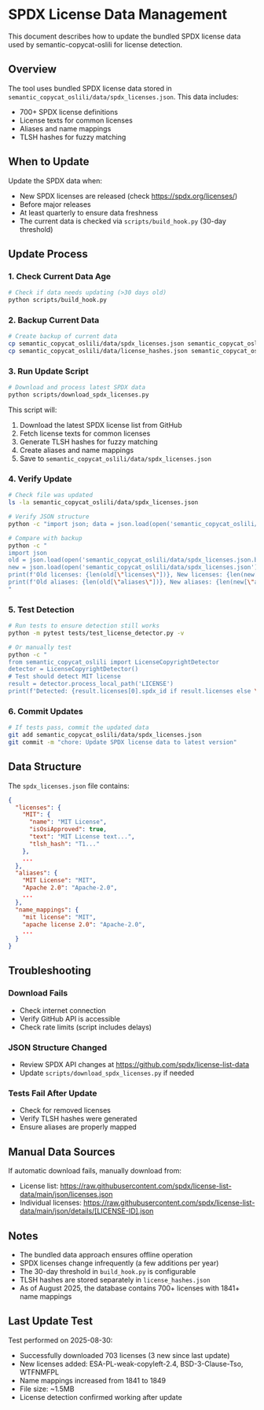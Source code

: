 # SPDX License Data Management

This document describes how to update the bundled SPDX license data used by semantic-copycat-oslili for license detection.

## Overview

The tool uses bundled SPDX license data stored in `semantic_copycat_oslili/data/spdx_licenses.json`. This data includes:
- 700+ SPDX license definitions
- License texts for common licenses
- Aliases and name mappings
- TLSH hashes for fuzzy matching

## When to Update

Update the SPDX data when:
- New SPDX licenses are released (check https://spdx.org/licenses/)
- Before major releases
- At least quarterly to ensure data freshness
- The current data is checked via `scripts/build_hook.py` (30-day threshold)

## Update Process

### 1. Check Current Data Age

```bash
# Check if data needs updating (>30 days old)
python scripts/build_hook.py
```

### 2. Backup Current Data

```bash
# Create backup of current data
cp semantic_copycat_oslili/data/spdx_licenses.json semantic_copycat_oslili/data/spdx_licenses.json.backup
cp semantic_copycat_oslili/data/license_hashes.json semantic_copycat_oslili/data/license_hashes.json.backup
```

### 3. Run Update Script

```bash
# Download and process latest SPDX data
python scripts/download_spdx_licenses.py
```

This script will:
1. Download the latest SPDX license list from GitHub
2. Fetch license texts for common licenses
3. Generate TLSH hashes for fuzzy matching
4. Create aliases and name mappings
5. Save to `semantic_copycat_oslili/data/spdx_licenses.json`

### 4. Verify Update

```bash
# Check file was updated
ls -la semantic_copycat_oslili/data/spdx_licenses.json

# Verify JSON structure
python -c "import json; data = json.load(open('semantic_copycat_oslili/data/spdx_licenses.json')); print(f'Licenses: {len(data[\"licenses\"])}, Aliases: {len(data[\"aliases\"])}')"

# Compare with backup
python -c "
import json
old = json.load(open('semantic_copycat_oslili/data/spdx_licenses.json.backup'))
new = json.load(open('semantic_copycat_oslili/data/spdx_licenses.json'))
print(f'Old licenses: {len(old[\"licenses\"])}, New licenses: {len(new[\"licenses\"])}')
print(f'Old aliases: {len(old[\"aliases\"])}, New aliases: {len(new[\"aliases\"])}')
"
```

### 5. Test Detection

```bash
# Run tests to ensure detection still works
python -m pytest tests/test_license_detector.py -v

# Or manually test
python -c "
from semantic_copycat_oslili import LicenseCopyrightDetector
detector = LicenseCopyrightDetector()
# Test should detect MIT license
result = detector.process_local_path('LICENSE')
print(f'Detected: {result.licenses[0].spdx_id if result.licenses else \"None\"}')"
```

### 6. Commit Updates

```bash
# If tests pass, commit the updated data
git add semantic_copycat_oslili/data/spdx_licenses.json
git commit -m "chore: Update SPDX license data to latest version"
```

## Data Structure

The `spdx_licenses.json` file contains:

```json
{
  "licenses": {
    "MIT": {
      "name": "MIT License",
      "isOsiApproved": true,
      "text": "MIT License text...",
      "tlsh_hash": "T1..."
    },
    ...
  },
  "aliases": {
    "MIT License": "MIT",
    "Apache 2.0": "Apache-2.0",
    ...
  },
  "name_mappings": {
    "mit license": "MIT",
    "apache license 2.0": "Apache-2.0",
    ...
  }
}
```

## Troubleshooting

### Download Fails
- Check internet connection
- Verify GitHub API is accessible
- Check rate limits (script includes delays)

### JSON Structure Changed
- Review SPDX API changes at https://github.com/spdx/license-list-data
- Update `scripts/download_spdx_licenses.py` if needed

### Tests Fail After Update
- Check for removed licenses
- Verify TLSH hashes were generated
- Ensure aliases are properly mapped

## Manual Data Sources

If automatic download fails, manually download from:
- License list: https://raw.githubusercontent.com/spdx/license-list-data/main/json/licenses.json
- Individual licenses: https://raw.githubusercontent.com/spdx/license-list-data/main/json/details/[LICENSE-ID].json

## Notes

- The bundled data approach ensures offline operation
- SPDX licenses change infrequently (a few additions per year)
- The 30-day threshold in `build_hook.py` is configurable
- TLSH hashes are stored separately in `license_hashes.json`
- As of August 2025, the database contains 700+ licenses with 1841+ name mappings

## Last Update Test

Test performed on 2025-08-30:
- Successfully downloaded 703 licenses (3 new since last update)
- New licenses added: ESA-PL-weak-copyleft-2.4, BSD-3-Clause-Tso, WTFNMFPL
- Name mappings increased from 1841 to 1849
- File size: ~1.5MB
- License detection confirmed working after update